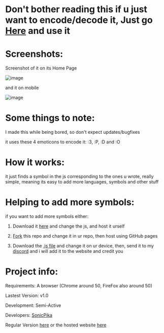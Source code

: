 # Don't bother reading this if u just want to encode/decode it, Just go [Here](https://sonicpikalidny.github.io/KoteykasCypherMDL) and use it

# Screenshots:

Screenshot of it on its Home Page

![image](https://github.com/user-attachments/assets/56cb8aaa-3d7b-4501-80fc-f7b63524bc3d)

and it on mobile

![image](https://github.com/user-attachments/assets/fbecc2d5-ae7a-45ee-b687-be76d1c12885)

# Some things to note:

I made this while being bored, so don't expect updates/bugfixes

it uses these 4 emoticons to encode it: :3, :P, :D and :O

# How it works:

it just finds a symbol in the js corresponding to the ones u wrote, really simple, meaning its easy to add more languages, symbols and other stuff

# Helping to add more symbols:

if you want to add more symbols either:

1. Download it [here](https://github.com/SonicPikaLiDNY/KoteykasCypherMDL/archive/refs/heads/main.zip) and change the js, and host it urself

2. [Fork](https://github.com/SonicPikaLiDNY/KoteykasCypherMDL/fork) this repo and change it in ur repo, then host using GitHub pages

3. Download the [.js file](https://github.com/SonicPikaLiDNY/KoteykasCypherMDL/blob/main/script.js) and change it on ur device, then, send it to my [discord](https://dsc.gg/lidny) and i will add it to the website and credit you

# Project info:

Requirements: A browser (Chrome around 50, FireFox also around 50)

Lastest Version: v1.0

Development: Semi-Active

Developers: [SonicPika](https://github.com/SonicPikaLiDNY/)

Regular Version [here](https://github.com/SonicPikaLiDNY/KoteykasCypher) or the hosted website [here](https://sonicpikalidny.github.io/KoteykasCypher/)
